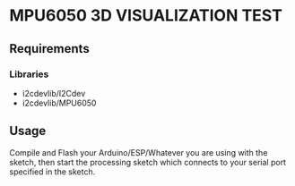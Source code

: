 # MPU6050 3D VISUALIZATION TEST
## Requirements
### Libraries
* i2cdevlib/I2Cdev
* i2cdevlib/MPU6050
## Usage
Compile and Flash your Arduino/ESP/Whatever you are using with the sketch, then start the processing sketch
which connects to your serial port specified in the sketch.